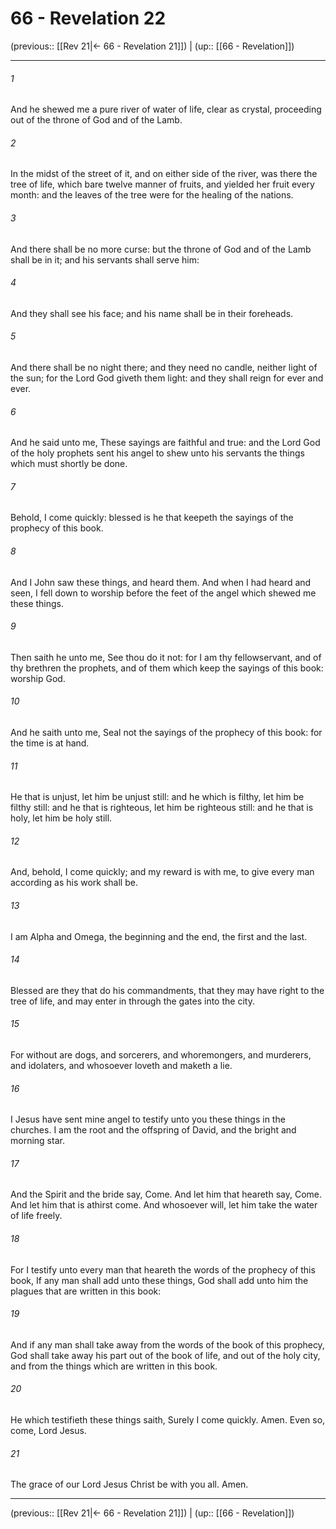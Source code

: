 # 66 - Revelation 22

(previous:: [[Rev 21|← 66 - Revelation 21]]) | (up:: [[66 - Revelation]])

***


###### 1 
And he shewed me a pure river of water of life, clear as crystal, proceeding out of the throne of God and of the Lamb. 

###### 2 
In the midst of the street of it, and on either side of the river, was there the tree of life, which bare twelve manner of fruits, and yielded her fruit every month: and the leaves of the tree were for the healing of the nations. 

###### 3 
And there shall be no more curse: but the throne of God and of the Lamb shall be in it; and his servants shall serve him: 

###### 4 
And they shall see his face; and his name shall be in their foreheads. 

###### 5 
And there shall be no night there; and they need no candle, neither light of the sun; for the Lord God giveth them light: and they shall reign for ever and ever. 

###### 6 
And he said unto me, These sayings are faithful and true: and the Lord God of the holy prophets sent his angel to shew unto his servants the things which must shortly be done. 

###### 7 
Behold, I come quickly: blessed is he that keepeth the sayings of the prophecy of this book. 

###### 8 
And I John saw these things, and heard them. And when I had heard and seen, I fell down to worship before the feet of the angel which shewed me these things. 

###### 9 
Then saith he unto me, See thou do it not: for I am thy fellowservant, and of thy brethren the prophets, and of them which keep the sayings of this book: worship God. 

###### 10 
And he saith unto me, Seal not the sayings of the prophecy of this book: for the time is at hand. 

###### 11 
He that is unjust, let him be unjust still: and he which is filthy, let him be filthy still: and he that is righteous, let him be righteous still: and he that is holy, let him be holy still. 

###### 12 
And, behold, I come quickly; and my reward is with me, to give every man according as his work shall be. 

###### 13 
I am Alpha and Omega, the beginning and the end, the first and the last. 

###### 14 
Blessed are they that do his commandments, that they may have right to the tree of life, and may enter in through the gates into the city. 

###### 15 
For without are dogs, and sorcerers, and whoremongers, and murderers, and idolaters, and whosoever loveth and maketh a lie. 

###### 16 
I Jesus have sent mine angel to testify unto you these things in the churches. I am the root and the offspring of David, and the bright and morning star. 

###### 17 
And the Spirit and the bride say, Come. And let him that heareth say, Come. And let him that is athirst come. And whosoever will, let him take the water of life freely. 

###### 18 
For I testify unto every man that heareth the words of the prophecy of this book, If any man shall add unto these things, God shall add unto him the plagues that are written in this book: 

###### 19 
And if any man shall take away from the words of the book of this prophecy, God shall take away his part out of the book of life, and out of the holy city, and from the things which are written in this book. 

###### 20 
He which testifieth these things saith, Surely I come quickly. Amen. Even so, come, Lord Jesus. 

###### 21 
The grace of our Lord Jesus Christ be with you all. Amen.

***

(previous:: [[Rev 21|← 66 - Revelation 21]]) | (up:: [[66 - Revelation]])
